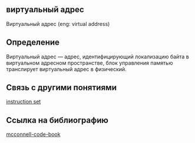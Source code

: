 ## виртуальный адрес
Виртуальный адрес (eng: virtual address) 

## Определение
Виртуальный адрес — адрес, идентифицирующий локализацию байта в виртуальном адресном пространстве, блок управления памятью транслирует виртуальный адрес в физический.

## Связь с другими понятиями

[instruction set](https://github.com/vernikkkkkkkkkkkkkkkkkkk/concept/blob/main/virtual%20machines/instruction%20set/instruction%20set.md)

## Cсылка на библиографию

[mcconnell-code-book](https://github.com/vernikkkkkkkkkkkkkkkkkkk/concept/blob/main/bibliography/instruction%20set/mcconnell-code-book.md)
